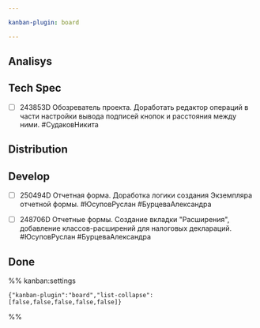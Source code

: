```yaml
---

kanban-plugin: board

---
```


## Analisys



## Tech Spec

- [ ] 243853D Обозреватель проекта. Доработать редактор операций в части настройки вывода подписей кнопок и расстояния между ними.
	#СудаковНикита


## Distribution



## Develop

- [ ] 250494D Отчетная форма. Доработка логики создания Экземпляра отчетной формы.
	#ЮсуповРуслан
	#БурцеваАлександра
- [ ] 248706D Отчетные формы. Создание вкладки "Расширения", добавление классов-расширений для налоговых деклараций.
	#ЮсуповРуслан
	#БурцеваАлександра


## Done





%% kanban:settings
```
{"kanban-plugin":"board","list-collapse":[false,false,false,false,false]}
```
%%